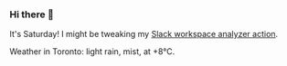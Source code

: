 ### Hi there :wave:

It's Saturday! I might be tweaking my [Slack workspace analyzer action](https://github.com/bewuethr/slack-analyzer).

Weather in Toronto: light rain, mist, at +8°C.
